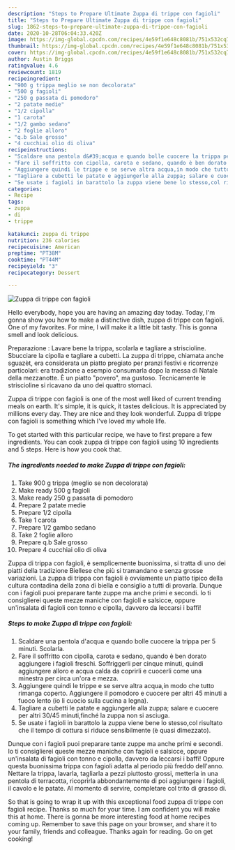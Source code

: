 ```yaml
---
description: "Steps to Prepare Ultimate Zuppa di trippe con fagioli"
title: "Steps to Prepare Ultimate Zuppa di trippe con fagioli"
slug: 1862-steps-to-prepare-ultimate-zuppa-di-trippe-con-fagioli
date: 2020-10-28T06:04:33.420Z
image: https://img-global.cpcdn.com/recipes/4e59f1e648c8081b/751x532cq70/zuppa-di-trippe-con-fagioli-recipe-main-photo.jpg
thumbnail: https://img-global.cpcdn.com/recipes/4e59f1e648c8081b/751x532cq70/zuppa-di-trippe-con-fagioli-recipe-main-photo.jpg
cover: https://img-global.cpcdn.com/recipes/4e59f1e648c8081b/751x532cq70/zuppa-di-trippe-con-fagioli-recipe-main-photo.jpg
author: Austin Briggs
ratingvalue: 4.6
reviewcount: 1819
recipeingredient:
- "900 g trippa meglio se non decolorata"
- "500 g fagioli"
- "250 g passata di pomodoro"
- "2 patate medie"
- "1/2 cipolla"
- "1 carota"
- "1/2 gambo sedano"
- "2 foglie alloro"
- "q.b Sale grosso"
- "4 cucchiai olio di oliva"
recipeinstructions:
- "Scaldare una pentola d&#39;acqua e quando bolle cuocere la trippa per 5 minuti. Scolarla."
- "Fare il soffritto con cipolla, carota e sedano, quando è ben dorato aggiungere i fagioli freschi. Soffriggerli per cinque minuti, quindi aggiungere alloro e acqua calda da coprirli e cuocerli come una minestra per circa un&#39;ora e mezza."
- "Aggiungere quindi le trippe e se serve altra acqua,in modo che tutto rimanga coperto. Aggiungere il pomodoro e cuocere per altri 45 minuti a fuoco lento (io li cuocio sulla cucina a legna)."
- "Tagliare a cubetti le patate e aggiungerle alla zuppa; salare e cuocere per altri 30/45 minuti,finché la zuppa non si asciuga."
- "Se usate i fagioli in barattolo la zuppa viene bene lo stesso,col risultato che il tempo di cottura si riduce sensibilmente (è quasi dimezzato)."
categories:
- Recipe
tags:
- zuppa
- di
- trippe

katakunci: zuppa di trippe 
nutrition: 236 calories
recipecuisine: American
preptime: "PT38M"
cooktime: "PT44M"
recipeyield: "3"
recipecategory: Dessert

---
```



![Zuppa di trippe con fagioli](https://img-global.cpcdn.com/recipes/4e59f1e648c8081b/751x532cq70/zuppa-di-trippe-con-fagioli-recipe-main-photo.jpg)

Hello everybody, hope you are having an amazing day today. Today, I'm gonna show you how to make a distinctive dish, zuppa di trippe con fagioli. One of my favorites. For mine, I will make it a little bit tasty. This is gonna smell and look delicious.

Preparazione : Lavare bene la trippa, scolarla e tagliare a striscioline. Sbucciare la cipolla e tagliare a cubetti. La zuppa di trippe, chiamata anche sguazèt, era considerata un piatto pregiato per pranzi festivi e ricorrenze particolari: era tradizione a esempio consumarla dopo la messa di Natale della mezzanotte. È un piatto &#34;povero&#34;, ma gustoso. Tecnicamente le striscioline si ricavano da uno dei quattro stomaci.

Zuppa di trippe con fagioli is one of the most well liked of current trending meals on earth. It's simple, it is quick, it tastes delicious. It is appreciated by millions every day. They are nice and they look wonderful. Zuppa di trippe con fagioli is something which I've loved my whole life.


To get started with this particular recipe, we have to first prepare a few ingredients. You can cook zuppa di trippe con fagioli using 10 ingredients and 5 steps. Here is how you cook that.

<!--inarticleads1-->

##### The ingredients needed to make Zuppa di trippe con fagioli:

1. Take 900 g trippa (meglio se non decolorata)
1. Make ready 500 g fagioli
1. Make ready 250 g passata di pomodoro
1. Prepare 2 patate medie
1. Prepare 1/2 cipolla
1. Take 1 carota
1. Prepare 1/2 gambo sedano
1. Take 2 foglie alloro
1. Prepare q.b Sale grosso
1. Prepare 4 cucchiai olio di oliva


Zuppa di trippa con fagioli, è semplicemente buonissima, si tratta di uno dei piatti della tradizione Biellese che più si tramandano e senza grosse variazioni. La zuppa di trippa con fagioli è ovviamente un piatto tipico della cultura contadina della zona di biella e consiglio a tutti di provarla. Dunque con i fagioli puoi preparare tante zuppe ma anche primi e secondi. Io ti consiglierei queste mezze maniche con fagioli e salsicce, oppure un&#39;insalata di fagioli con tonno e cipolla, davvero da leccarsi i baffi! 

<!--inarticleads2-->

##### Steps to make Zuppa di trippe con fagioli:

1. Scaldare una pentola d&#39;acqua e quando bolle cuocere la trippa per 5 minuti. Scolarla.
1. Fare il soffritto con cipolla, carota e sedano, quando è ben dorato aggiungere i fagioli freschi. Soffriggerli per cinque minuti, quindi aggiungere alloro e acqua calda da coprirli e cuocerli come una minestra per circa un&#39;ora e mezza.
1. Aggiungere quindi le trippe e se serve altra acqua,in modo che tutto rimanga coperto. Aggiungere il pomodoro e cuocere per altri 45 minuti a fuoco lento (io li cuocio sulla cucina a legna).
1. Tagliare a cubetti le patate e aggiungerle alla zuppa; salare e cuocere per altri 30/45 minuti,finché la zuppa non si asciuga.
1. Se usate i fagioli in barattolo la zuppa viene bene lo stesso,col risultato che il tempo di cottura si riduce sensibilmente (è quasi dimezzato).


Dunque con i fagioli puoi preparare tante zuppe ma anche primi e secondi. Io ti consiglierei queste mezze maniche con fagioli e salsicce, oppure un&#39;insalata di fagioli con tonno e cipolla, davvero da leccarsi i baffi! Oppure questa buonissima trippa con fagioli adatta al periodo più freddo dell&#39;anno. Nettare la trippa, lavarla, tagliarla a pezzi piuttosto grossi, metterla in una pentola di terracotta, ricoprirla abbondantemente di poi aggiungere i fagioli, il cavolo e le patate. Al momento di servire, completare col trito di grasso di. 

So that is going to wrap it up with this exceptional food zuppa di trippe con fagioli recipe. Thanks so much for your time. I am confident you will make this at home. There is gonna be more interesting food at home recipes coming up. Remember to save this page on your browser, and share it to your family, friends and colleague. Thanks again for reading. Go on get cooking!
